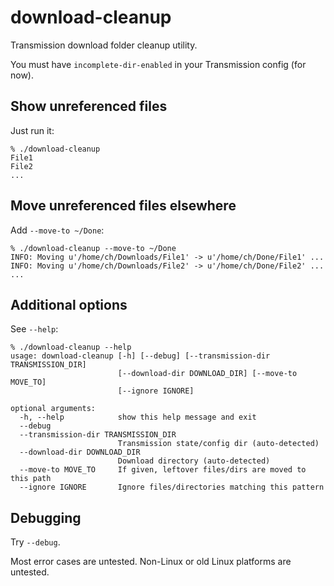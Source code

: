 download-cleanup
================

Transmission download folder cleanup utility.

You must have `incomplete-dir-enabled` in your Transmission config (for now).


Show unreferenced files
-----------------------

Just run it:

    % ./download-cleanup
    File1
    File2
    ...


Move unreferenced files elsewhere
---------------------------------

Add `--move-to ~/Done`:

    % ./download-cleanup --move-to ~/Done
    INFO: Moving u'/home/ch/Downloads/File1' -> u'/home/ch/Done/File1' ...
    INFO: Moving u'/home/ch/Downloads/File2' -> u'/home/ch/Done/File2' ...
    ...


Additional options
------------------

See `--help`:

    % ./download-cleanup --help
    usage: download-cleanup [-h] [--debug] [--transmission-dir TRANSMISSION_DIR]
                            [--download-dir DOWNLOAD_DIR] [--move-to MOVE_TO]
                            [--ignore IGNORE]

    optional arguments:
      -h, --help            show this help message and exit
      --debug
      --transmission-dir TRANSMISSION_DIR
                            Transmission state/config dir (auto-detected)
      --download-dir DOWNLOAD_DIR
                            Download directory (auto-detected)
      --move-to MOVE_TO     If given, leftover files/dirs are moved to this path
      --ignore IGNORE       Ignore files/directories matching this pattern

Debugging
---------

Try `--debug`.

Most error cases are untested. Non-Linux or old Linux platforms are untested.
